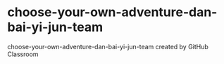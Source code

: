 # choose-your-own-adventure-dan-bai-yi-jun-team
choose-your-own-adventure-dan-bai-yi-jun-team created by GitHub Classroom
